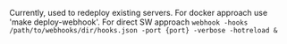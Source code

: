 Currently, used to redeploy existing servers. For docker approach use 'make deploy-webhook'. For direct SW approach `webhook -hooks /path/to/webhooks/dir/hooks.json -port {port} -verbose -hotreload &`